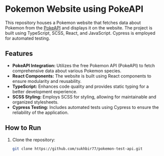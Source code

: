 # Pokemon Website using PokeAPI

This repository houses a Pokemon website that fetches data about Pokemon from the [PokeAPI](https://pokeapi.co/) and displays it on the website. The project is built using TypeScript, SCSS, React, and JavaScript. Cypress is employed for automated testing.

## Features

- **PokeAPI Integration:** Utilizes the free Pokemon API (PokeAPI) to fetch comprehensive data about various Pokemon species.
- **React Components:** The website is built using React components to ensure modularity and reusability.
- **TypeScript:** Enhances code quality and provides static typing for a better development experience.
- **SCSS Styling:** Employs SCSS for styling, allowing for maintainable and organized stylesheets.
- **Cypress Testing:** Includes automated tests using Cypress to ensure the reliability of the application.

## How to Run

1. Clone the repository:

   ```bash
   git clone https://github.com/sukhbir77/pokemon-test-api.git
